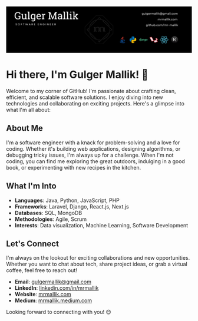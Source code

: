 ![banner](./public/assets/images/mr-mallik-banner.png)

# Hi there, I'm Gulger Mallik! 👋

Welcome to my corner of GitHub! I'm passionate about crafting clean, efficient, and scalable software solutions. I enjoy diving into new technologies and collaborating on exciting projects. Here's a glimpse into what I'm all about:

## About Me

I'm a software engineer with a knack for problem-solving and a love for coding. Whether it's building web applications, designing algorithms, or debugging tricky issues, I'm always up for a challenge. When I'm not coding, you can find me exploring the great outdoors, indulging in a good book, or experimenting with new recipes in the kitchen.

## What I'm Into

- **Languages**: Java, Python, JavaScript, PHP
- **Frameworks**: Laravel, Django, React.js, Next.js
- **Databases**: SQL, MongoDB
- **Methodologies**: Agile, Scrum
- **Interests**: Data visualization, Machine Learning, Software Development

## Let's Connect

I'm always on the lookout for exciting collaborations and new opportunities. Whether you want to chat about tech, share project ideas, or grab a virtual coffee, feel free to reach out!

- **Email**: [gulgermallik@gmail.com](gulgermallik@gmail.com)
- **LinkedIn**: [linkedin.com/in/mrmallik](https://www.linkedin.com/in/mrmallik)
- **Website**: [mrmallik.com](https://mrmallik.com)
- **Medium**: [mrmallik.medium.com](https://mrmallik.medium.com)

Looking forward to connecting with you! 😊